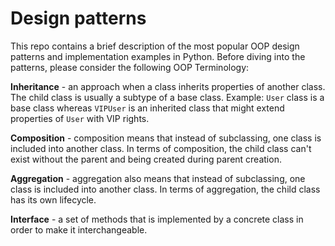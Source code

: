 # Design patterns


This repo contains a brief description of the most popular OOP design patterns and implementation examples in Python.
Before diving into the patterns, please consider the following OOP Terminology:

**Inheritance** - an approach when a class inherits properties of another class. The child class is usually a subtype of a base class. 
Example: `User` class is a base class whereas `VIPUser` is an inherited class that might extend properties of `User` with VIP rights. 

**Composition** - composition means that instead of subclassing, one class is included into another class. In terms of composition, 
the child class can't exist without the parent and being created during parent creation. 

**Aggregation** - aggregation also means that instead of subclassing, one class is included into another class. In terms of aggregation, 
the child class has its own lifecycle.

**Interface** - a set of methods that is implemented by a concrete class in order to make it interchangeable. 